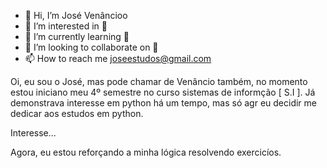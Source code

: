 - 👋 Hi, I’m José Venâncioo
- 👀 I’m interested in 🐍
- 🌱 I’m currently learning 🐍
- 💞️ I’m looking to collaborate on 🐍
- 📫 How to reach me joseestudos@gmail.com

Oi, eu sou o José, mas pode chamar de Venâncio também, no momento estou iniciano meu 4º semestre no curso sistemas de informção [ S.I ]. 
Já demonstrava interesse em python há um tempo, mas só agr eu decidir me dedicar aos estudos em python.

Interesse...

Agora, eu estou reforçando a minha lógica resolvendo exercicíos.
<!---
JoseVMM/JoseVMM is a ✨ special ✨ repository because its `README.md` (this file) appears on your GitHub profile.
You can click the Preview link to take a look at your changes.
--->
